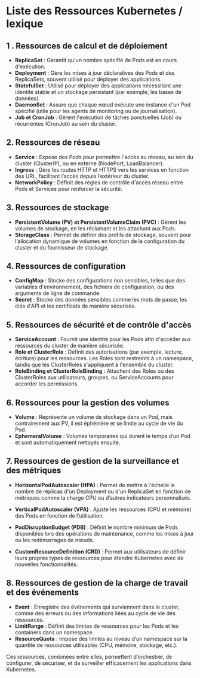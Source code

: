 # Liste des Ressources Kubernetes / lexique

## 1 . Ressources de calcul et de déploiement

* **ReplicaSet** : Garantit qu'un nombre spécifié de Pods est en cours d'exécution.
* **Deployment** : Gère les mises à jour déclaratives des Pods et des ReplicaSets, souvent utilisé pour déployer des applications.
* **StatefulSet** : Utilisé pour déployer des applications nécessitant une identité stable et un stockage persistant (par exemple, les bases de données).
* **DaemonSet** : Assure que chaque nœud exécute une instance d'un Pod spécifié (utile pour les agents de monitoring ou de journalisation).
* **Job et CronJob** : Gèrent l'exécution de tâches ponctuelles (Job) ou récurrentes (CronJob) au sein du cluster.


## 2. Ressources de réseau

* **Service** : Expose des Pods pour permettre l'accès au réseau, au sein du cluster (ClusterIP), ou en externe (NodePort, LoadBalancer).
* **Ingress** : Gère les routes HTTP et HTTPS vers les services en fonction des URL, facilitant l’accès depuis l’extérieur du cluster.
* **NetworkPolicy** : Définit des règles de contrôle d'accès réseau entre Pods et Services pour renforcer la sécurité.

## 3. Ressources de stockage

* **PersistentVolume (PV) et PersistentVolumeClaim (PVC)** : Gèrent les volumes de stockage, en les réclamant et les attachant aux Pods.
* **StorageClass** : Permet de définir des profils de stockage, souvent pour l’allocation dynamique de volumes en fonction de la configuration du cluster et du fournisseur de stockage.

## 4. Ressources de configuration

* **ConfigMap** : Stocke des configurations non sensibles, telles que des variables d'environnement, des fichiers de configuration, ou des arguments de ligne de commande.
* **Secret** : Stocke des données sensibles comme les mots de passe, les clés d'API et les certificats de manière sécurisée.


## 5. Ressources de sécurité et de contrôle d'accès

* **ServiceAccount** : Fournit une identité pour les Pods afin d'accéder aux ressources du cluster de manière sécurisée.
* **Role et ClusterRole** : Définit des autorisations (par exemple, lecture, écriture) pour les ressources. Les Roles sont restreints à un namespace, tandis que les ClusterRoles s'appliquent à l'ensemble du cluster.
* **RoleBinding et ClusterRoleBinding** : Attachent des Roles ou des ClusterRoles aux utilisateurs, groupes, ou ServiceAccounts pour accorder les permissions.

## 6. Ressources pour la gestion des volumes

* **Volume** : Représente un volume de stockage dans un Pod, mais contrairement aux PV, il est éphémère et se limite au cycle de vie du Pod.
* **EphemeralVolume** : Volumes temporaires qui durent le temps d’un Pod et sont automatiquement nettoyés ensuite.

## 7. Ressources de gestion de la surveillance et des métriques

* **HorizontalPodAutoscaler (HPA)** : Permet de mettre à l'échelle le nombre de réplicas d'un Deployment ou d'un ReplicaSet en fonction de métriques comme la charge CPU ou d’autres indicateurs personnalisés.
* **VerticalPodAutoscaler (VPA)** : Ajuste les ressources (CPU et mémoire) des Pods en fonction de l’utilisation.
* **PodDisruptionBudget (PDB)** : Définit le nombre minimum de Pods disponibles lors des opérations de maintenance, comme les mises à jour ou les redémarrages de nœuds.

* **CustomResourceDefinition (CRD)** : Permet aux utilisateurs de définir leurs propres types de ressources pour étendre Kubernetes avec de nouvelles fonctionnalités.

## 8. Ressources de gestion de la charge de travail et des événements

* **Event** : Enregistre des événements qui surviennent dans le cluster, comme des erreurs ou des informations liées au cycle de vie des ressources.
* **LimitRange** : Définit des limites de ressources pour les Pods et les containers dans un namespace.
* **ResourceQuota** : Impose des limites au niveau d’un namespace sur la quantité de ressources utilisables (CPU, mémoire, stockage, etc.).


Ces ressources, combinées entre elles, permettent d’orchestrer, de configurer, de sécuriser, et de surveiller efficacement les applications dans Kubernetes.